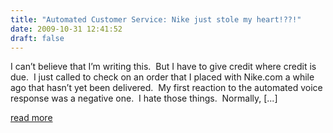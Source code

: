 ```yaml
---
title: "Automated Customer Service: Nike just stole my heart!??!"
date: 2009-10-31 12:41:52
draft: false
---
```


I can’t believe that I’m writing this.&#160; But I have to give credit where credit is due.&#160; I just called to check on an order that I placed with Nike.com a while ago that hasn’t yet been delivered.&#160; My first reaction to the automated voice response was a negative one.&#160; I hate those things.&#160; Normally, [...]

[read more](http://walterpinson.sys-con.com/node/1167221)